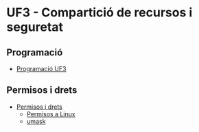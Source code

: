# UF3 - Compartició de recursos i seguretat

## Programació

- [Programació UF3](programacio.md)

## Permisos i drets

- [Permisos i drets](permisos_i_drets.md)
  - [Permisos a Linux](permisos_linux.md)
  - [umask](umask.md)
